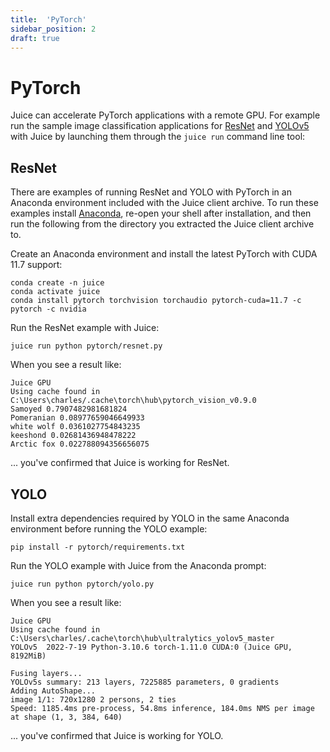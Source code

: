 ```yaml
---
title:  'PyTorch'
sidebar_position: 2
draft: true
---
```


# PyTorch

Juice can accelerate PyTorch applications with a remote GPU.  For example run the sample image classification applications for [ResNet](https://pytorch.org/hub/pytorch_vision_resnet/) and [YOLOv5](https://docs.ultralytics.com/#what-is-yolov5) with Juice by launching them through the `juice run` command line tool:

## ResNet

There are examples of running ResNet and YOLO with PyTorch in an Anaconda environment included with the Juice client archive.  To run these examples install [Anaconda](https://www.anaconda.com/), re-open your shell after installation, and then run the following from the directory you extracted the Juice client archive to.

Create an Anaconda environment and install the latest PyTorch with CUDA 11.7 support:

~~~
conda create -n juice
conda activate juice
conda install pytorch torchvision torchaudio pytorch-cuda=11.7 -c pytorch -c nvidia
~~~

Run the ResNet example with Juice:

~~~
juice run python pytorch/resnet.py
~~~

When you see a result like:

~~~
Juice GPU
Using cache found in C:\Users\charles/.cache\torch\hub\pytorch_vision_v0.9.0
Samoyed 0.7907482981681824
Pomeranian 0.08977659046649933
white wolf 0.0361027754843235
keeshond 0.02681436948478222
Arctic fox 0.022788094356656075
~~~

... you've confirmed that Juice is working for ResNet.

## YOLO

Install extra dependencies required by YOLO in the same Anaconda environment before running the YOLO example:

~~~
pip install -r pytorch/requirements.txt
~~~

Run the YOLO example with Juice from the Anaconda prompt:

~~~
juice run python pytorch/yolo.py
~~~

When you see a result like:

~~~
Juice GPU
Using cache found in C:\Users\charles/.cache\torch\hub\ultralytics_yolov5_master
YOLOv5  2022-7-19 Python-3.10.6 torch-1.11.0 CUDA:0 (Juice GPU, 8192MiB)

Fusing layers...
YOLOv5s summary: 213 layers, 7225885 parameters, 0 gradients
Adding AutoShape...
image 1/1: 720x1280 2 persons, 2 ties
Speed: 1185.4ms pre-process, 54.8ms inference, 184.0ms NMS per image at shape (1, 3, 384, 640)

~~~

... you've confirmed that Juice is working for YOLO.
